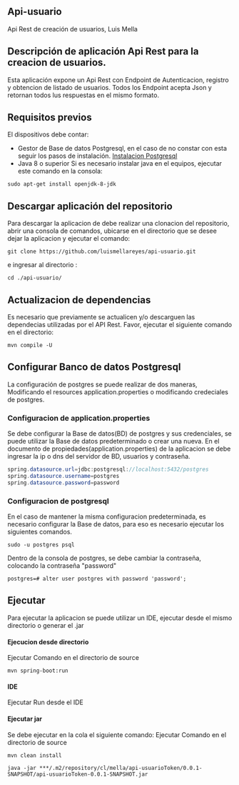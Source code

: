 ## Api-usuario
Api Rest de creación de usuarios, Luis Mella

## Descripción de aplicación Api Rest para la creacion de usuarios.

Esta aplicación expone un Api Rest con Endpoint de Autenticacion, registro y obtencion de listado de usuarios. Todos los Endpoint acepta Json y retornan todos lus respuestas en el mismo formato.

## Requisitos previos

El dispositivos debe contar:
- Gestor de Base de datos Postgresql, en el caso de no constar con esta seguir los pasos de instalación. [Instalacion Postgresql](https://www.postgresql.org/download/ "Descargar Postgresql")
- Java 8 o superior
Si es necesario instalar java en el equipos, ejecutar este comando en la consola:

```
sudo apt-get install openjdk-8-jdk
```

## Descargar aplicación del repositorio

Para descargar la aplicacion de debe realizar una clonacion del repositorio, abrir una consola de comandos, ubicarse en el directorio que se desee dejar la aplicacion y ejecutar el comando:

```
git clone https://github.com/luismellareyes/api-usuario.git
```
e ingresar al directorio :

```
cd ./api-usuario/
```
## Actualizacion de dependencias

Es necesario que previamente se actualicen y/o descarguen las dependecias utilizadas por el API Rest. Favor, ejecutar el siguiente comando en el directorio:

```
mvn compile -U
```

## Configurar Banco de datos Postgresql

La configuración de postgres se puede realizar de dos maneras, Modificando el resources application.properties o modificando credeciales de postgres.
### Configuracion de application.properties

Se debe configurar la Base de datos(BD) de postgres y sus credenciales, se puede utilizar la Base de datos predeterminado o crear una nueva. En el documento de propiedades(application.properties) de la aplicacion se debe ingresar la ip o dns del servidor de BD, usuarios y contraseña.

```java
spring.datasource.url=jdbc:postgresql://localhost:5432/postgres
spring.datasource.username=postgres
spring.datasource.password=password
```
### Configuracion de postgresql
En el caso de mantener la misma configuracion predeterminada, es necesario configurar la Base de datos, para eso es necesario ejecutar los siguientes comandos.

```
sudo -u postgres psql 
```
Dentro de la consola de postgres, se debe cambiar la contraseña, colocando la contraseña "password"
```
postgres=# alter user postgres with password 'password';
```

## Ejecutar 

Para ejecutar la aplicacion se puede utilizar un IDE, ejecutar desde el mismo directorio o generar el .jar

#### Ejecucion desde directorio

Ejecutar Comando en el directorio de source
```
mvn spring-boot:run
```
#### IDE
Ejecutar Run desde el IDE 

#### Ejecutar jar

Se debe ejecutar en la cola el siguiente comando:
Ejecutar Comando en el directorio de source
```
mvn clean install

java -jar ***/.m2/repository/cl/mella/api-usuarioToken/0.0.1-SNAPSHOT/api-usuarioToken-0.0.1-SNAPSHOT.jar
```


